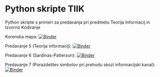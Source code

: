 # Python skripte TIIK

Python skripte s primeri za predavanja pri predmetu Teorija Informacij in Izvorno Kodiranje

Korenska mapa: [![Binder](https://mybinder.org/badge_logo.svg)](https://mybinder.org/v2/gh/kuzfix/TIIK_pyBinder/master?urlpath=lab)

Predavanje 5 (Teorija informacij): [![Binder](https://mybinder.org/badge_logo.svg)](https://mybinder.org/v2/gh/kuzfix/TIIK_pyBinder/master?urlpath=lab/tree/P5_TeorijaInformacij/P5_TeorijaInformacij.ipynb)

Predavanje 6 (Sardinas-Patterson): [![Binder](https://mybinder.org/badge_logo.svg)](https://mybinder.org/v2/gh/kuzfix/TIIK_pyBinder/master?urlpath=lab/tree/P6_Kodiranje/P6_SardinaPatterson.ipynb)

Predavanje 7 (Porazdelitev simbolov pri prehodu skozi informacijski kanal): [![Binder](https://mybinder.org/badge_logo.svg)](https://mybinder.org/v2/gh/kuzfix/TIIK_pyBinder/master?urlpath=lab/tree/P7_InformacijskiKanal/P7_InformacijskiKanal.ipynb)

